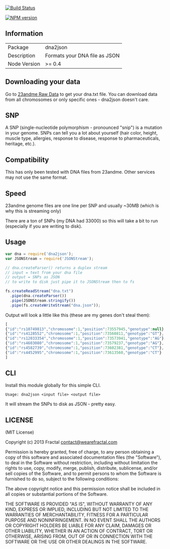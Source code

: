 [![Build Status](https://travis-ci.org/genomejs/dna2json.png?branch=master)](https://travis-ci.org/genomejs/dna2json)

[![NPM version](https://badge.fury.io/js/dna2json.png)](http://badge.fury.io/js/dna2json)

## Information

<table>
<tr> 
<td>Package</td><td>dna2json</td>
</tr>
<tr>
<td>Description</td>
<td>Formats your DNA file as JSON</td>
</tr>
<tr>
<td>Node Version</td>
<td>>= 0.4</td>
</tr>
</table>

## Downloading your data

Go to [23andme Raw Data](https://www.23andme.com/you/download/) to get your dna.txt file. You can download data from all chromosomes or only specific ones - dna2json doesn't care.

## SNP

A SNP (single-nucleotide polymorphism - pronounced "snip") is a mutation in your genome. SNPs can tell you a lot about yourself (hair color, height, muscle type, allergies, response to disease, response to pharmaceuticals, heritage, etc.).

## Compatibility

This has only been tested with DNA files from 23andme. Other services may not use the same format.

## Speed

23andme genome files are one line per SNP and usually ~30MB (which is why this is streaming only)

There are a ton of SNPs (my DNA had 33000) so this will take a bit to run (especially if you are writing to disk).

## Usage

```javascript
var dna = require('dna2json');
var JSONStream = require('JSONStream');

// dna.createParser() returns a duplex stream
// input = text from your dna file
// output = SNPs as JSON
// to write to disk just pipe it to JSONStream then to fs

fs.createReadStream("dna.txt")
  .pipe(dna.createParser())
  .pipe(JSONStream.stringify())
  .pipe(fs.createWriteStream("dna.json"));
```

Output will look a little like this (these are my genes don't steal them):

```javascript
[
{"id":"rs10749813","chromosome":1,"position":73557945,"genotype":null},
{"id":"rs4128552","chromosome":1,"position":73560811,"genotype":"GT"},
{"id":"rs12033354","chromosome":1,"position":73573941,"genotype":"AG"},
{"id":"rs4603080","chromosome":1,"position":73579237,"genotype":"AG"},
{"id":"rs4582739","chromosome":1,"position":73602381,"genotype":"CT"},
{"id":"rs4452995","chromosome":1,"position":73613560,"genotype":"CT"}
]
```

## CLI

Install this module globally for this simple CLI.

`Usage: dna2json <input file> <output file>`

It will stream the SNPs to disk as JSON - pretty easy.

## LICENSE

(MIT License)

Copyright (c) 2013 Fractal <contact@wearefractal.com>

Permission is hereby granted, free of charge, to any person obtaining
a copy of this software and associated documentation files (the
"Software"), to deal in the Software without restriction, including
without limitation the rights to use, copy, modify, merge, publish,
distribute, sublicense, and/or sell copies of the Software, and to
permit persons to whom the Software is furnished to do so, subject to
the following conditions:

The above copyright notice and this permission notice shall be
included in all copies or substantial portions of the Software.

THE SOFTWARE IS PROVIDED "AS IS", WITHOUT WARRANTY OF ANY KIND,
EXPRESS OR IMPLIED, INCLUDING BUT NOT LIMITED TO THE WARRANTIES OF
MERCHANTABILITY, FITNESS FOR A PARTICULAR PURPOSE AND
NONINFRINGEMENT. IN NO EVENT SHALL THE AUTHORS OR COPYRIGHT HOLDERS BE
LIABLE FOR ANY CLAIM, DAMAGES OR OTHER LIABILITY, WHETHER IN AN ACTION
OF CONTRACT, TORT OR OTHERWISE, ARISING FROM, OUT OF OR IN CONNECTION
WITH THE SOFTWARE OR THE USE OR OTHER DEALINGS IN THE SOFTWARE.

